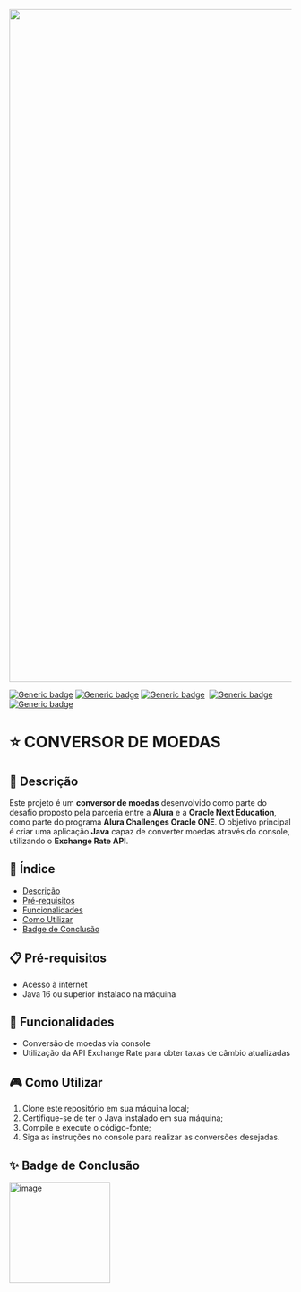<p align="center">
  <img src="https://github.com/jessiferreira/conversor-de-moedas/assets/121064773/c1b8fd0e-bcdc-4bb0-a059-de8ff7af9f30" alt="imagem-alura" width="1200px">
</p>

[![Generic badge](https://img.shields.io/badge/LINGUAGEM-Java-FF79C6.svg)](https://shields.io/)&nbsp;[![Generic badge](https://img.shields.io/badge/BIBLIOTECA-Gson-FF79C6.svg)](https://shields.io/)&nbsp;[![Generic badge](https://img.shields.io/badge/API-Exchange_Rate_API-FF79C6.svg)](https://shields.io/)&nbsp;
[![Generic badge](https://img.shields.io/badge/IDE-IntelliJ_IDEA-FF79C6.svg)](https://shields.io/)&nbsp;[![Generic badge](https://img.shields.io/badge/STATUS-Concluído-FF79C6.svg)](https://shields.io/)&nbsp;


# ⭐ CONVERSOR DE MOEDAS

## 📖 Descrição
Este projeto é um __conversor de moedas__ desenvolvido como parte do desafio proposto pela parceria entre a __Alura__ e a __Oracle Next Education__, como parte do programa __Alura Challenges Oracle ONE__. 
O objetivo principal é criar uma aplicação __Java__ capaz de converter moedas através do console, utilizando o __Exchange Rate API__.

## 📑 Índice
- [Descrição](#-descrição)
- [Pré-requisitos](#-pré-requisitos)
- [Funcionalidades](#-funcionalidades)
- [Como Utilizar](#-como-utilizar)
- [Badge de Conclusão](#-badge-de-conclusão)

## 📋 Pré-requisitos
- Acesso à internet
- Java 16 ou superior instalado na máquina

## 🔧 Funcionalidades
- Conversão de moedas via console
- Utilização da API Exchange Rate para obter taxas de câmbio atualizadas

## 🎮 Como Utilizar
1. Clone este repositório em sua máquina local;
2. Certifique-se de ter o Java instalado em sua máquina;
3. Compile e execute o código-fonte;
4. Siga as instruções no console para realizar as conversões desejadas.

## ✨ Badge de Conclusão
<p align="left">
    <img src="https://github.com/jessiferreira/conversor-de-moedas/assets/121064773/c851fb04-f0aa-4543-88c7-ce0ecd9e3b16" alt="image" width="180">
</p>

